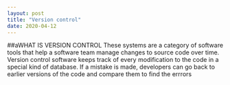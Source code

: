 ```yaml
---
layout: post
title: "Version control"
date: 2020-04-12
---
```

##aWHAT IS VERSION CONTROL
These systems are a category of software tools that help a software team manage changes to source code over time. Version control software keeps track of every modification to the code in a special kind of database. If a mistake is made, developers can go back to earlier versions of the code and compare them to find the errrors

